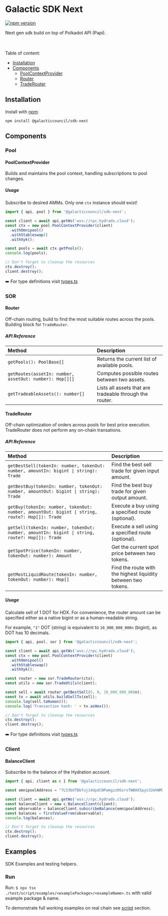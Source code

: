 # Galactic SDK Next

[![npm version](https://img.shields.io/npm/v/@galacticcouncil/sdk-next.svg)](https://www.npmjs.com/package/@galacticcouncil/sdk-next)

Next gen sdk build on top of Polkadot API (Papi).

<br />
<br />
Table of content:

- [Installation](#installation)
- [Components](#components)
  - [PoolContextProvider](#poolcontextprovider)
  - [Router](#router)
  - [TradeRouter](#traderouter)

## Installation

Install with [npm](https://www.npmjs.com/):

`npm install @galacticcouncil/sdk-next`

## Components

### Pool

#### PoolContextProvider

Builds and maintains the pool context, handling subscriptions to pool changes.

##### Usage

Subscribe to desired AMMs. Only one `ctx` instance should exist!

```typescript
import { api, pool } from '@galacticcouncil/sdk-next';

const client = await api.getWs('wss://rpc.hydradx.cloud');
const ctx = new pool.PoolContextProvider(client)
  .withOmnipool()
  .withStableswap()
  .withXyk();

const pools = await ctx.getPools();
console.log(pools);

// Don't forget to cleanup the resources
ctx.destroy();
client.destroy();
```

➡️ For type definitions visit [types.ts](src/pool/types.ts)<br />

### SOR

#### Router

Off-chain routing, build to find the most suitable routes across the pools. Building block for `TradeRouter`.

##### API Reference

| Method | Description |
| :----- | :----------- |
| `getPools(): PoolBase[]` | Returns the current list of available pools. |
| `getRoutes(assetIn: number, assetOut: number): Hop[][]` | Computes possible routes between two assets. |
| `getTradeableAssets(): number[]` | Lists all assets that are tradeable through the router. |

#### TradeRouter

Off-chain optimization of orders across pools for best price execution. TradeRouter does not perform any on-chain transations.

##### API Reference

| Method | Description |
| :----- | :----------- |
| `getBestSell(tokenIn: number, tokenOut: number, amountIn: bigint \| string): Trade` | Find the best sell trade for given input amount. |
| `getBestBuy(tokenIn: number, tokenOut: number, amountOut: bigint \| string): Trade` | Find the best buy trade for given output amount. |
| `getBuy(tokenIn: number, tokenOut: number, amountOut: bigint \| string, route?: Hop[]): Trade` | Execute a buy using a specified route (optional). |
| `getSell(tokenIn: number, tokenOut: number, amountIn: bigint \| string, route?: Hop[]): Trade` | Execute a sell using a specified route (optional). |
| `getSpotPrice(tokenIn: number, tokenOut: number): Amount` | Get the current spot price between two tokens. |
| `getMostLiquidRoute(tokenIn: number, tokenOut: number): Hop[]` | Find the route with the highest liquidity between two tokens. |

##### Usage

Calculate sell of 1 DOT for HDX. For convenience, the router amount can be specified either as a native bigint or as a human-readable string.

For example, `"1"` DOT (string) is equivalent to `10_000_000_000n` (bigint), as DOT has 10 decimals.

```typescript
import { api, pool, sor } from '@galacticcouncil/sdk-next';

const client = await api.getWs('wss://rpc.hydradx.cloud');
const ctx = new pool.PoolContextProvider(client)
  .withOmnipool()
  .withStableswap()
  .withXyk();

const router = new sor.TradeRouter(ctx);
const utils = new sor.TradeUtils(client);

const sell = await router.getBestSell(5, 0, 10_000_000_000n);
const tx = await utils.buildSellTx(sell);
console.log(sell.toHuman());
console.log('Transaction hash: ' + tx.asHex());

// Don't forget to cleanup the resources
ctx.destroy();
client.destroy();
```

➡️ For type definitions visit [types.ts](src/sor/types.ts)<br />

### Client

#### BalanceClient

Subscribe to the balance of the Hydration account.

```typescript
import { api, client as c } from '@galacticcouncil/sdk-next';

const omnipoolAddress = "7L53bUTBbfuj14UpdCNPwmgzzHSsrsTWBHX5pys32mVWM3C1"

const client = await api.getWs('wss://rpc.hydradx.cloud');
const balanceClient = new c.BalanceClient(client);
const observable = balanceClient.subscribeBalance(omnipoolAddress);
const balances = firstValueFrom(observable);
console.log(balances);

// Don't forget to cleanup the resources
ctx.destroy();
client.destroy();
```

## Examples

SDK Examples and testing helpers.

### Run

Run: `$ npx tsx ./test/script/examples/<examplePackage>/<exampleName>.ts` with valid example package & name.

To demonstrate full working examples on real chain see [script](test/script/examples) section.
